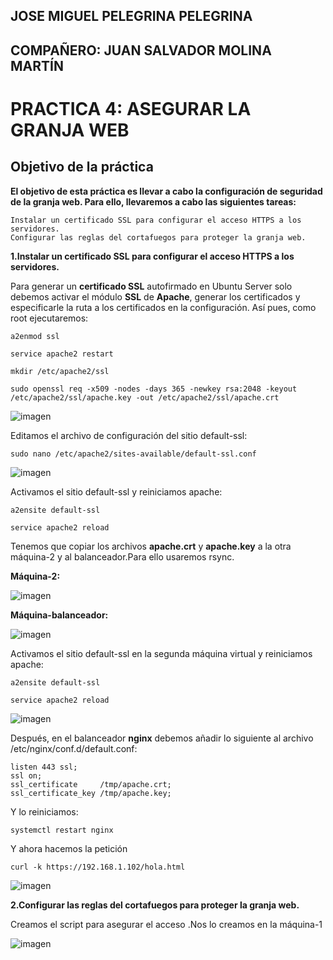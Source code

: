 ## JOSE MIGUEL PELEGRINA PELEGRINA
## COMPAÑERO: JUAN SALVADOR MOLINA MARTÍN

# PRACTICA 4: ASEGURAR LA GRANJA WEB

## Objetivo de la práctica

**El objetivo de esta práctica es llevar a cabo la configuración de seguridad de la granja web. Para ello, llevaremos a cabo las siguientes tareas:**

	Instalar un certificado SSL para configurar el acceso HTTPS a los servidores.
	Configurar las reglas del cortafuegos para proteger la granja web.

**1.Instalar un certificado SSL para configurar el acceso HTTPS a los servidores.**

Para generar un **certificado SSL** autofirmado en Ubuntu Server solo debemos activar el módulo **SSL** de **Apache**, generar los certificados y especificarle la ruta a los certificados en la configuración. Así pues, como root ejecutaremos:


	a2enmod ssl

	service apache2 restart

	mkdir /etc/apache2/ssl

	sudo openssl req -x509 -nodes -days 365 -newkey rsa:2048 -keyout /etc/apache2/ssl/apache.key -out /etc/apache2/ssl/apache.crt

![imagen]()

Editamos el archivo de configuración del sitio default-ssl:

	sudo nano /etc/apache2/sites-available/default-ssl.conf

![imagen]()

Activamos el sitio default-ssl y reiniciamos apache:

	a2ensite default-ssl

	service apache2 reload

Tenemos que copiar los archivos **apache.crt** y **apache.key** a la otra máquina-2 y al balanceador.Para ello usaremos rsync.

**Máquina-2:**

![imagen]()

**Máquina-balanceador:**

![imagen]()

Activamos el sitio default-ssl en la segunda máquina virtual y reiniciamos apache:

	a2ensite default-ssl

	service apache2 reload

![imagen]()

Después, en el balanceador **nginx** debemos añadir lo siguiente al archivo /etc/nginx/conf.d/default.conf:
	
	listen 443 ssl;
	ssl on;
	ssl_certificate		/tmp/apache.crt;
	ssl_certificate_key	/tmp/apache.key;
	
Y lo reiniciamos:

	systemctl restart nginx

Y ahora hacemos la petición

	curl -k https://192.168.1.102/hola.html

![imagen]()

**2.Configurar las reglas del cortafuegos para proteger la granja web.**

Creamos el script para asegurar el acceso .Nos lo creamos en la máquina-1

![imagen]()
